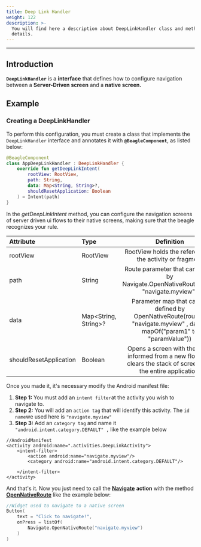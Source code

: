 ```yaml
---
title: Deep Link Handler
weight: 122
description: >-
  You will find here a description about DeepLinkHandler class and methods
  details.
---
```


---

## Introduction

**`DeepLinkHandler`** is a **interface** that defines how to configure navigation between a
**Server-Driven screen** and a **native screen.**

## Example

### Creating a DeepLinkHandler

To perform this configuration, you must create a class that implements the `DeepLinkHandler` interface and annotates it with **`@BeagleComponent`**, as listed below:

```kotlin
@BeagleComponent
class AppDeepLinkHandler : DeepLinkHandler {
    override fun getDeepLinkIntent(
        rootView: RootView,
        path: String,
        data: Map<String, String>?,
        shouldResetApplication: Boolean
    ) = Intent(path)
}
```

In the _getDeepLinkIntent_ method, you can configure the navigation screens of server driven ui
flows
to their native screens, making sure that the beagle recognizes your rule.

| **Attribute**          | **Type**             |                                                      **Definition**                                                      |
| :--------------------- | :------------------- | :----------------------------------------------------------------------------------------------------------------------: |
| rootView               | RootView             |                                 RootView holds the reference to the activity or fragment                                 |
| path                   | String               |                  Route parameter that can be set by Navigate.OpenNativeRoute(route: "navigate.myview")                   |
| data                   | Map<String, String>? | Parameter map that can be defined by OpenNativeRoute(route = "navigate.myview" , data = mapOf("param1" to "paramValue")) |
| shouldResetApplication | Boolean              |    Opens a screen with the route informed from a new flow and clears the stack of screens for the entire application.    |

Once you made it, it's necessary modify the Android manifest file:

1. **Step 1:** You must add an `intent filter`at the activity you wish to navigate to.
2. **Step 2:** You will add an `action tag` that will identify this activity. The `id name`we used here is `"navigate.myview"`
3. **Step 3:** Add an `category tag` and name it `"android.intent.category.DEFAULT" ,` like the example below

```markup
//AndroidManifest
<activity android:name=".activities.DeepLinkActivity">
    <intent-filter>
        <action android:name="navigate.myview"/>
        <category android:name="android.intent.category.DEFAULT"/>

    </intent-filter>
</activity>
```

And that's it. Now you just need to call the [**Navigate**](/pt/home/api/actions/navigate/) **action** with the method [**OpenNativeRoute**](/pt/home/api/actions/navigate/opennativeroute) like the example below:

```kotlin
//Widget used to navigate to a native screen
Button(
    text = "Click to navigate!",
    onPress = listOf(
        Navigate.OpenNativeRoute("navigate.myview")
    )
)
```
